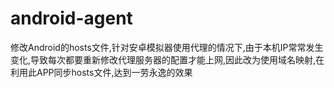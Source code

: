 # android-agent
修改Android的hosts文件,针对安卓模拟器使用代理的情况下,由于本机IP常常发生变化,导致每次都要重新修改代理服务器的配置才能上网,因此改为使用域名映射,在利用此APP同步hosts文件,达到一劳永逸的效果
